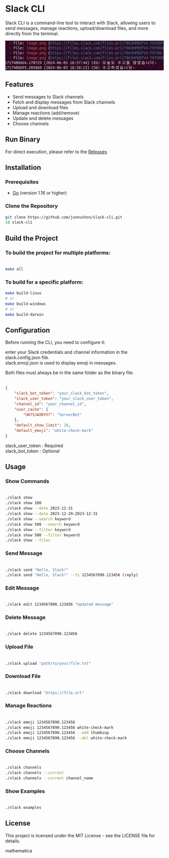 # Slack CLI

Slack CLI is a command-line tool to interact with Slack, allowing users to send messages, manage reactions, upload/download files, and more directly from the terminal.

![image](./image.png)

## Features

- Send messages to Slack channels
- Fetch and display messages from Slack channels
- Upload and download files
- Manage reactions (add/remove)
- Update and delete messages
- Choose channels

## Run Binary
For direct execution, please refer to the [Releases](https://github.com/junnushon/slack-cli/releases/tag/v0.1)

## Installation

### Prerequisites

- [Go](https://golang.org/doc/install) (version 1.16 or higher)

### Clone the Repository

```sh
git clone https://github.com/junnushon/slack-cli.git
cd slack-cli
```

## Build the Project
### To build the project for multiple platforms:

```sh

make all
```

### To build for a specific platform:

```sh
make build-linux
# or
make build-windows
# or
make build-darwin
```
## Configuration
Before running the CLI, you need to configure it:

enter your Slack credentials and channel information in the slack.config.json file.  
slack.emoji.json is used to display emoji in messages. 

Both files must always be in the same folder as the binary file.

```json

{
    "slack_bot_token": "your_slack_bot_token",
    "slack_user_token": "your_slack_user_token",
    "channel_id": "your_channel_id",
    "user_cache": {
        "U075JAXRYV7": "ServerBot"
    },
    "default_show_limit": 20,
    "default_emoji": "white-check-mark"
}
```
slack_user_token : Required  
slack_bot_token : Optional

## Usage
### Show Commands
```sh

./slack show
./slack show 100
./slack show --date 2023-12-31
./slack show --date 2023-12-29:2023-12-31
./slack show --search keyword
./slack show 500 --search keyword
./slack show --filter keyword
./slack show 500 --filter keyword
./slack show --files
```
### Send Message
```sh

./slack send "Hello, Slack!"
./slack send "Hello, Slack!" --ts 1234567890.123456 (reply)
```
### Edit Message
```sh

./slack edit 1234567890.123456 "Updated message"
```
### Delete Message
```sh

./slack delete 1234567890.123456
```
### Upload File
```sh

./slack upload "path/to/your/file.txt"
```
### Download File
```sh

./slack download "https://file.url"
```
### Manage Reactions
```sh

./slack emoji 1234567890.123456
./slack emoji 1234567890.123456 white-check-mark
./slack emoji 1234567890.123456 --add thumbsup
./slack emoji 1234567890.123456 --del white-check-mark
```
### Choose Channels
```sh

./slack channels
./slack channels --current
./slack channels --current channel_name
```
### Show Examples
```sh

./slack examples
```
## License
This project is licensed under the MIT License - see the LICENSE file for details.

mathematica








